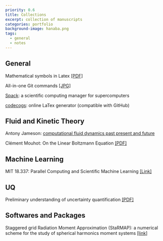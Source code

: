 ```yaml
---
priority: 0.6
title: Collections
excerpt: collection of manuscripts
categories: portfolio
background-image: hanaba.png
tags:
  - general
  - notes
---
```


## General

Mathematical symbols in Latex [[PDF]](https://tbxiao.github.io/documents//latex-math.pdf)

All-in-one Git commands [[JPG]](https://tbxiao.github.io/img//git.jpg)

[Spack](https://spack.io/): a scientific computing manager for supercomputers

[codecogs](https://www.codecogs.com/latex/eqneditor.php): online LaTex generator (compatible with GitHub)

## Fluid and Kinetic Theory

Antony Jameson: [computational fluid dynamics past present and future](https://tbxiao.github.io/documents//jameson-cfd.pdf)

Clément Mouhot: On the Linear Boltzmann Equation [[PDF]](https://cmouhot.files.wordpress.com/2010/01/chapter4.pdf)

## Machine Learning

MIT 18.337: Parallel Computing and Scientific Machine Learning [[Link]](https://mitmath.github.io/18337/)

## UQ

Preliminary understanding of uncertainty quantification [[PDF]](https://tbxiao.github.io/documents//understand-uq.pdf)

## Softwares and Packages

Staggered grid Radiation Moment Approximation (StaRMAP): a numerical scheme for the study of spherical harmonics moment systems [[link]](https://www.math.temple.edu/~seibold/research/starmap/)

